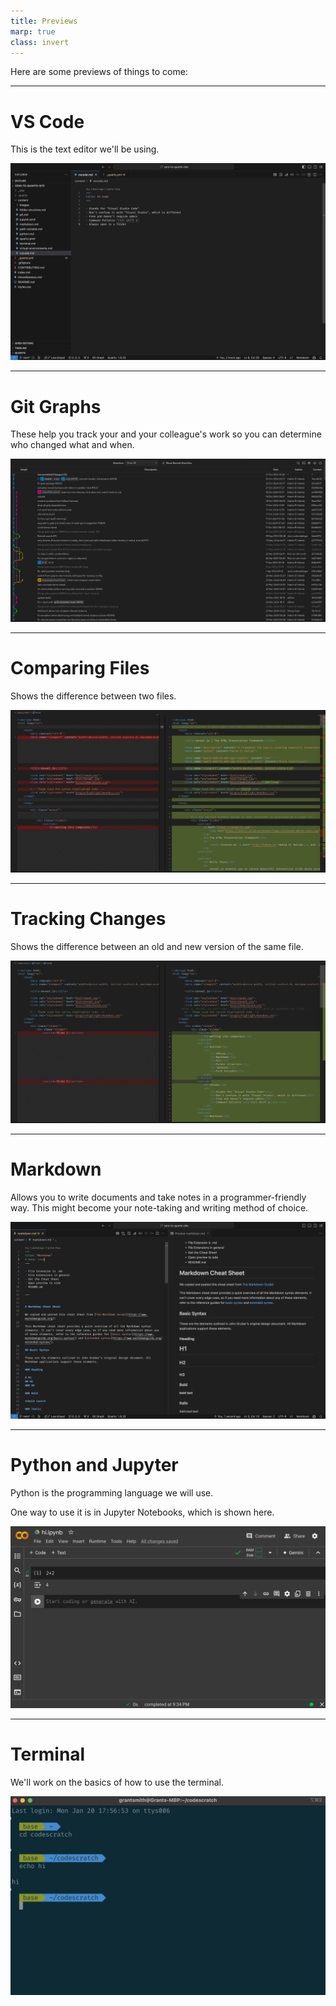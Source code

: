 ```yaml
---
title: Previews
marp: true
class: invert
---
```


Here are some previews of things to come:


---

# VS Code

This is the text editor we'll be using.

![](images/vscode.png)

---

# Git Graphs

These help you track your and your colleague's
work so you can determine who changed what and when.

![](images/git-graph.png)


---

# Comparing Files

Shows the difference between two files.

![](images/compare-files.png)

---

# Tracking Changes

Shows the difference between an old and new
version of the same file.

![](images/diff.png)

---

# Markdown

Allows you to write documents and take notes
in a programmer-friendly way. This might become
your note-taking and writing method of choice.

![](images/markdown-preview.png)

---

# Python and Jupyter

Python is the programming language we will use.

One way to use it is in Jupyter Notebooks, which
is shown here.

![](images/colab2.png)

---

# Terminal

We'll work on the basics of how to use the terminal.

![](images/terminal.png)